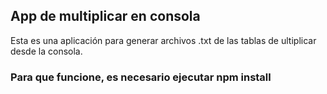 ## App de multiplicar en consola

Esta es una aplicación para generar archivos .txt de las tablas de ultiplicar desde la consola.

### Para que funcione, es necesario ejecutar npm install
